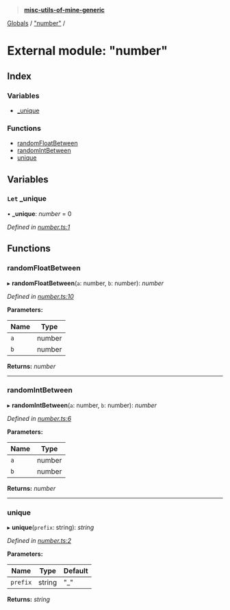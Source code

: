 > **[misc-utils-of-mine-generic](../README.md)**

[Globals](../globals.md) / ["number"](_number_.md) /

# External module: "number"

## Index

### Variables

* [_unique](_number_.md#let-_unique)

### Functions

* [randomFloatBetween](_number_.md#randomfloatbetween)
* [randomIntBetween](_number_.md#randomintbetween)
* [unique](_number_.md#unique)

## Variables

### `Let` _unique

• **_unique**: *number* = 0

*Defined in [number.ts:1](https://github.com/cancerberoSgx/misc-utils-of-mine/blob/b63bcad/misc-utils-of-mine-generic/src/number.ts#L1)*

## Functions

###  randomFloatBetween

▸ **randomFloatBetween**(`a`: number, `b`: number): *number*

*Defined in [number.ts:10](https://github.com/cancerberoSgx/misc-utils-of-mine/blob/b63bcad/misc-utils-of-mine-generic/src/number.ts#L10)*

**Parameters:**

Name | Type |
------ | ------ |
`a` | number |
`b` | number |

**Returns:** *number*

___

###  randomIntBetween

▸ **randomIntBetween**(`a`: number, `b`: number): *number*

*Defined in [number.ts:6](https://github.com/cancerberoSgx/misc-utils-of-mine/blob/b63bcad/misc-utils-of-mine-generic/src/number.ts#L6)*

**Parameters:**

Name | Type |
------ | ------ |
`a` | number |
`b` | number |

**Returns:** *number*

___

###  unique

▸ **unique**(`prefix`: string): *string*

*Defined in [number.ts:2](https://github.com/cancerberoSgx/misc-utils-of-mine/blob/b63bcad/misc-utils-of-mine-generic/src/number.ts#L2)*

**Parameters:**

Name | Type | Default |
------ | ------ | ------ |
`prefix` | string | "_" |

**Returns:** *string*